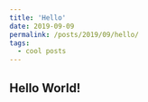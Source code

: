 ```yaml
---
title: 'Hello'
date: 2019-09-09
permalink: /posts/2019/09/hello/
tags:
  - cool posts
---
```



## Hello World!
